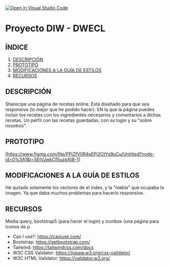 [![Open in Visual Studio Code](https://classroom.github.com/assets/open-in-vscode-c66648af7eb3fe8bc4f294546bfd86ef473780cde1dea487d3c4ff354943c9ae.svg)](https://classroom.github.com/online_ide?assignment_repo_id=9712772&assignment_repo_type=AssignmentRepo)
# Proyecto DIW - DWECL

## ÍNDICE   
1. [DESCRIPCIÓN](#id1)
2. [PROTOTIPO](#id2)
3. [MODIFICACIONES A LA GUÍA DE ESTILOS](#id3)
4. [RECURSOS](#id4)

## DESCRIPCIÓN<a name="id1"></a>
Sharecipe una página de recetas online. Está diseñado para que sea responsive (lo mejor que he podido hacer). EN la que la página puedes incluir tus recetas con los ingredientes necesarios y comentarios a dichas recetas. Un perfil con las recetas guardadas, con su login y su "sobre nosotros".

## PROTOTIPO<a name="id2"></a>
[https://www.figma.com/file/PPiZfV0R4sEPi2CtYg9uCu/Untitled?node-id=0%3A1&t=5EtVJwkCf5uzpXt8-1]

## MODIFICACIONES A LA GUÍA DE ESTILOS<a name="id3"></a>
He quitado solamente los vectores de el index, y la "niebla" que ocupaba la imagen. Ya que daba muchos problemas para hacerlo responsive.

## RECURSOS<a name="id4"></a>
Media query, bootstrap5 (para hacer el login) y iconbox (una página para iconos de p

- Can I use?: https://caniuse.com/
- Bootstrap: https://getbootstrap.com/
- Tailwind: https://tailwindcss.com/docs
- W3C CSS Validator: https://jigsaw.w3.org/css-validator/
- W3C HTML Validator: https://validator.w3.org/
